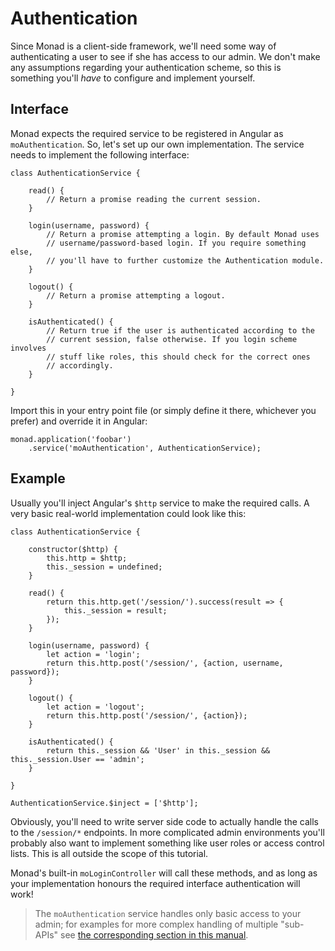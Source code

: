 # Authentication
Since Monad is a client-side framework, we'll need some way of authenticating a
user to see if she has access to our admin. We don't make any assumptions
regarding your authentication scheme, so this is something you'll *have* to
configure and implement yourself.

## Interface
Monad expects the required service to be registered in Angular as
`moAuthentication`. So, let's set up our own implementation. The
service needs to implement the following interface:

    class AuthenticationService {

        read() {
            // Return a promise reading the current session.
        }
        
        login(username, password) {
            // Return a promise attempting a login. By default Monad uses
            // username/password-based login. If you require something else,
            // you'll have to further customize the Authentication module.
        }
        
        logout() {
            // Return a promise attempting a logout.
        }
        
        isAuthenticated() {
            // Return true if the user is authenticated according to the
            // current session, false otherwise. If you login scheme involves
            // stuff like roles, this should check for the correct ones
            // accordingly.
        }
    
    }

Import this in your entry point file (or simply define it there, whichever you
prefer) and override it in Angular:

    monad.application('foobar')
        .service('moAuthentication', AuthenticationService);


## Example
Usually you'll inject Angular's `$http` service to make the required calls. A
very basic real-world implementation could look like this:

    class AuthenticationService {

        constructor($http) {
            this.http = $http;
            this._session = undefined;
        }
        
        read() {
            return this.http.get('/session/').success(result => {
                this._session = result;
            });
        }
        
        login(username, password) {
            let action = 'login';
            return this.http.post('/session/', {action, username, password});
        }
        
        logout() {
            let action = 'logout';
            return this.http.post('/session/', {action});
        }
        
        isAuthenticated() {
            return this._session && 'User' in this._session && this._session.User == 'admin';
        }
    
    }
    
    AuthenticationService.$inject = ['$http'];

Obviously, you'll need to write server side code to actually handle the calls to
the `/session/*` endpoints. In more complicated admin environments you'll
probably also want to implement something like user roles or access control
lists. This is all outside the scope of this tutorial.

Monad's built-in `moLoginController` will call these methods, and as long as
your implementation honours the required interface authentication will work!

> The `moAuthentication` service handles only basic access to your admin; for
> examples for more complex handling of multiple "sub-APIs" see 
> [the corresponding section in this manual](../samples/subauthentication.md).

